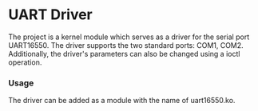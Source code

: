 # UART Driver


The project is a kernel module which serves as a driver for the serial port
UART16550. The driver supports the two standard ports: COM1, COM2. 
Additionally, the driver's parameters can also be changed using a ioctl
operation.

### Usage

The driver can be added as a module with the name of uart16550.ko.
